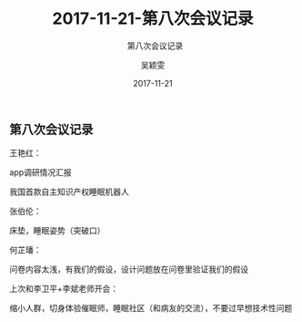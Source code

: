 ﻿---
layout:     post
title:      2017-11-21-第八次会议记录
subtitle:   第八次会议记录
date:       2017-11-21
author:     吴颖雯
header-img: img/Meeting_Record_bg.png
catalog: true
tags:
    - Meeting
---
## 第八次会议记录

王艳红：<br>

app调研情况汇报

我国首款自主知识产权睡眠机器人

张伯伦：<br>

床垫，睡眠姿势（突破口）

何芷璠：<br>

问卷内容太浅，有我们的假设，设计问题放在问卷里验证我们的假设

上次和李卫平+李斌老师开会：<br>


缩小人群，切身体验催眠师，睡眠社区（和病友的交流），不要过早想技术性问题
